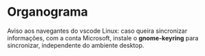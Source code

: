 # Organograma

Aviso aos navegantes do vscode Linux: caso queira sincronizar informações, com a conta Microsoft, instale o **gnome-keyring** para sincronizar, independente do ambiente desktop.
